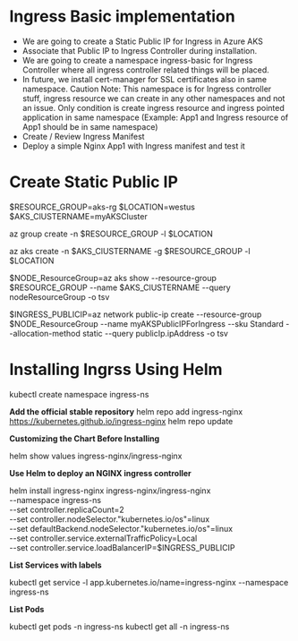 # Ingress Basic implementation

* We are going to create a Static Public IP for Ingress in Azure AKS
* Associate that Public IP to Ingress Controller during installation.
* We are going to create a namespace ingress-basic for Ingress Controller where all ingress controller related things will be placed.
* In future, we install cert-manager for SSL certificates also in same namespace.
    Caution Note: This namespace is for Ingress controller stuff, ingress resource we can create in any other namespaces and not an issue. Only condition is create ingress resource and ingress pointed application in same namespace (Example: App1 and Ingress resource of App1 should be in same namespace)
* Create / Review Ingress Manifest
* Deploy a simple Nginx App1 with Ingress manifest and test it

# Create Static Public IP
$RESOURCE_GROUP=aks-rg
$LOCATION=westus
$AKS_ClUSTERNAME=myAKSCluster

az group create -n $RESOURCE_GROUP -l $LOCATION

az aks create -n $AKS_ClUSTERNAME -g $RESOURCE_GROUP -l $LOCATION

$NODE_ResourceGroup=az aks show --resource-group $RESOURCE_GROUP --name $AKS_ClUSTERNAME --query nodeResourceGroup -o tsv

$INGRESS_PUBLICIP=az network public-ip create --resource-group $NODE_ResourceGroup --name myAKSPublicIPForIngress --sku Standard --allocation-method static --query publicIp.ipAddress -o tsv

# Installing Ingrss Using Helm

kubectl create namespace ingress-ns

**Add the official stable repository**
helm repo add ingress-nginx https://kubernetes.github.io/ingress-nginx
helm repo update

**Customizing the Chart Before Installing**

helm show values ingress-nginx/ingress-nginx

**Use Helm to deploy an NGINX ingress controller**

helm install ingress-nginx ingress-nginx/ingress-nginx \
    --namespace ingress-ns \
    --set controller.replicaCount=2 \
    --set controller.nodeSelector."kubernetes\.io/os"=linux \
    --set defaultBackend.nodeSelector."kubernetes\.io/os"=linux \
    --set controller.service.externalTrafficPolicy=Local \
    --set controller.service.loadBalancerIP=$INGRESS_PUBLICIP

**List Services with labels**

kubectl get service -l app.kubernetes.io/name=ingress-nginx --namespace ingress-ns

**List Pods**

kubectl get pods -n ingress-ns
kubectl get all -n ingress-ns 